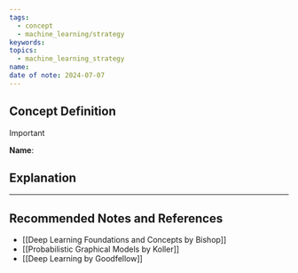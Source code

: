 ```yaml
---
tags:
  - concept
  - machine_learning/strategy
keywords: 
topics:
  - machine_learning_strategy
name: 
date of note: 2024-07-07
---
```


## Concept Definition

>[!important]
>**Name**: 



## Explanation





-----------
##  Recommended Notes and References


- [[Deep Learning Foundations and Concepts by Bishop]]
- [[Probabilistic Graphical Models by Koller]]
- [[Deep Learning by Goodfellow]]
